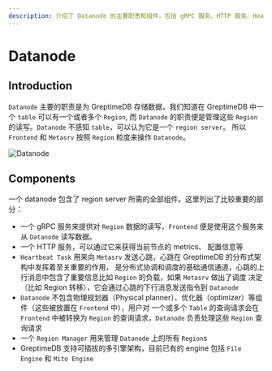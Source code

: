 ```yaml
---
description: 介绍了 Datanode 的主要职责和组件，包括 gRPC 服务、HTTP 服务、Heartbeat Task 和 Region Manager。
---
```


# Datanode

## Introduction

`Datanode` 主要的职责是为 GreptimeDB 存储数据，我们知道在 GreptimeDB 中一个 `table` 可以有一个或者多个 `Region`, 
而 `Datanode` 的职责便是管理这些 `Region` 的读写。`Datanode` 不感知 `table`，可以认为它是一个 `region server`。
所以 `Frontend` 和 `Metasrv` 按照 `Region` 粒度来操作 `Datanode`。

![Datanode](/datanode.png)

## Components

一个 datanode 包含了 region server 所需的全部组件。这里列出了比较重要的部分：

- 一个 gRPC 服务来提供对 `Region` 数据的读写，`Frontend` 便是使用这个服务来从 `Datanode` 读写数据。
- 一个 HTTP 服务，可以通过它来获得当前节点的 metrics、 配置信息等
- `Heartbeat Task` 用来向 `Metasrv` 发送心跳，心跳在 GreptimeDB 的分布式架构中发挥着至关重要的作用，
  是分布式协调和调度的基础通信通道，心跳的上行消息中包含了重要信息比如 `Region` 的负载，如果 `Metasrv` 做出了调度
  决定（比如 Region 转移），它会通过心跳的下行消息发送指令到 `Datanode`
- `Datanode` 不包含物理规划器（Physical planner）、优化器（optimizer）等组件（这些被放置在 `Frontend` 中），用户对
  一个或多个 `Table` 的查询请求会在 `Frontend` 中被转换为 `Region` 的查询请求，`Datanode` 负责处理这些 `Region` 查询请求
- 一个 `Region Manager` 用来管理 `Datanode` 上的所有 `Region`s
- GreptimeDB 支持可插拔的多引擎架构，目前已有的 engine 包括 `File Engine` 和 `Mito Engine`
